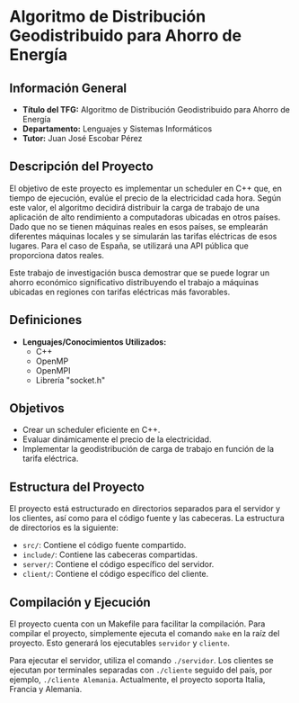 # Algoritmo de Distribución Geodistribuido para Ahorro de Energía

## Información General
- **Título del TFG:** Algoritmo de Distribución Geodistribuido para Ahorro de Energía
- **Departamento:** Lenguajes y Sistemas Informáticos
- **Tutor:** Juan José Escobar Pérez

## Descripción del Proyecto
El objetivo de este proyecto es implementar un scheduler en C++ que, en tiempo de ejecución, evalúe el precio de la electricidad cada hora. Según este valor, el algoritmo decidirá distribuir la carga de trabajo de una aplicación de alto rendimiento a computadoras ubicadas en otros países. Dado que no se tienen máquinas reales en esos países, se emplearán diferentes máquinas locales y se simularán las tarifas eléctricas de esos lugares. Para el caso de España, se utilizará una API pública que proporciona datos reales.

Este trabajo de investigación busca demostrar que se puede lograr un ahorro económico significativo distribuyendo el trabajo a máquinas ubicadas en regiones con tarifas eléctricas más favorables.

## Definiciones
- **Lenguajes/Conocimientos Utilizados:**
  - C++
  - OpenMP
  - OpenMPI
  - Librería "socket.h"

## Objetivos
- Crear un scheduler eficiente en C++.
- Evaluar dinámicamente el precio de la electricidad.
- Implementar la geodistribución de carga de trabajo en función de la tarifa eléctrica.

## Estructura del Proyecto
El proyecto está estructurado en directorios separados para el servidor y los clientes, así como para el código fuente y las cabeceras. La estructura de directorios es la siguiente:
- `src/`: Contiene el código fuente compartido.
- `include/`: Contiene las cabeceras compartidas.
- `server/`: Contiene el código específico del servidor.
- `client/`: Contiene el código específico del cliente.

## Compilación y Ejecución
El proyecto cuenta con un Makefile para facilitar la compilación. Para compilar el proyecto, simplemente ejecuta el comando `make` en la raíz del proyecto. Esto generará los ejecutables `servidor` y `cliente`.

Para ejecutar el servidor, utiliza el comando `./servidor`. Los clientes se ejecutan por terminales separadas con `./cliente` seguido del país, por ejemplo, `./cliente Alemania`. Actualmente, el proyecto soporta Italia, Francia y Alemania.
